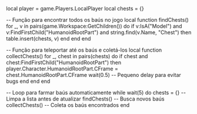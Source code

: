 local player = game.Players.LocalPlayer
local chests = {}

-- Função para encontrar todos os baús no jogo
local function findChests()
    for _, v in pairs(game.Workspace:GetChildren()) do
        if v:IsA("Model") and v:FindFirstChild("HumanoidRootPart") and string.find(v.Name, "Chest") then
            table.insert(chests, v)
        end
    end
end

-- Função para teleportar até os baús e coletá-los
local function collectChests()
    for _, chest in pairs(chests) do
        if chest and chest:FindFirstChild("HumanoidRootPart") then
            player.Character.HumanoidRootPart.CFrame = chest.HumanoidRootPart.CFrame
            wait(0.5) -- Pequeno delay para evitar bugs
        end
    end
end

-- Loop para farmar baús automaticamente
while wait(5) do
    chests = {} -- Limpa a lista antes de atualizar
    findChests() -- Busca novos baús
    collectChests() -- Coleta os baús encontrados
end
